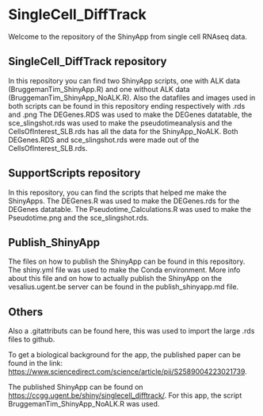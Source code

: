 # SingleCell_DiffTrack
Welcome to the repository of the ShinyApp from single cell RNAseq data.

## SingleCell_DiffTrack repository
In this repository you can find two ShinyApp scripts, one with ALK data (BruggemanTim_ShinyApp.R) and one without ALK data (BruggemanTim_ShinyApp_NoALK.R).
Also the datafiles and images used in both scripts can be found in this repository ending respectively with .rds and .png
The DEGenes.RDS was used to make the DEGenes datatable, the sce_slingshot.rds was used to make the pseudotimeanalysis and the CellsOfInterest_SLB.rds has all the data for the ShinyApp_NoALK. Both DEGenes.RDS and sce_slingshot.rds were made out of the CellsOfInterest_SLB.rds.

## SupportScripts repository
In this repository, you can find the scripts that helped me make the ShinyApps. The DEGenes.R was used to make the DEGenes.rds for the DEGenes datatable.
The Pseudotime_Calculations.R was used to make the Pseudotime.png and the sce_slingshot.rds.

## Publish_ShinyApp
The files on how to publish the ShinyApp can be found in this repository. The shiny.yml file was used to make the Conda environment. More info about this file and on how to actually publish the ShinyApp on the vesalius.ugent.be server can be found in the publish_shinyapp.md file.

## Others

Also a .gitattributs can be found here, this was used to import the large .rds files to github.

To get a biological background for the app, the published paper can be found in the link: https://www.sciencedirect.com/science/article/pii/S2589004223021739.

The published ShinyApp can be found on https://ccgg.ugent.be/shiny/singlecell_difftrack/. For this app, the script BruggemanTim_ShinyApp_NoALK.R was used.
